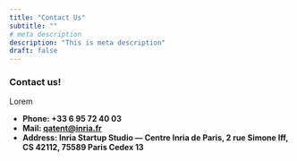 ```yaml
---
title: "Contact Us"
subtitle: ""
# meta description
description: "This is meta description"
draft: false
---
```



### Contact us!
Lorem 

* **Phone: +33 6 95 72 40 03** 
* **Mail: qatent@inria.fr**
* **Address: Inria Startup Studio — Centre Inria de Paris, 2 rue Simone Iff, CS 42112, 75589 Paris Cedex 13**